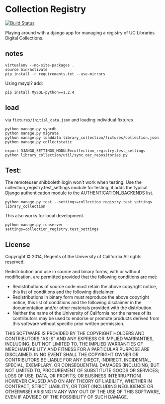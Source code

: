 # Collection Registry

[![Build Status](https://travis-ci.org/ucldc/avram.png?branch=master)](https://travis-ci.org/ucldc/avram)

Playing around with a django app for managing a registry of UC Libraries
Digital Collections.

## notes

```
virtualenv --no-site-packages .
source bin/activate
pip install -r requirements.txt --use-mirrors
```

Using msyql? add:

```
pip install MySQL-python==1.2.4
```

## load

via `fixtures/initial_data.json` and loading individual fixtures

```
python manage.py syncdb
python manage.py migrate
python manage.py loaddata library_collection/fixtures/collection.json
python manage.py collectstatic

```

```
export DJANGO_SETTINGS_MODULE=collection_registry.test_settings
python library_collection/util/sync_oac_repositories.py
```

## Test:
The remoteuser shibboleth login won't work when testing. Use the collection_registry.test_settings module for testing, it adds the typical Django authentication module to the AUTHENTICATION_BACKENDS list.

```
python manage.py test --settings=collection_registry.test_settings  library_collection
```

This also works for local development.

```
python manage.py runserver --settings=collection_registry.test_settings
```
 


License
-------

Copyright © 2014, Regents of the University of California
All rights reserved.

Redistribution and use in source and binary forms, with or without 
modification, are permitted provided that the following conditions are met:

- Redistributions of source code must retain the above copyright notice, 
  this list of conditions and the following disclaimer.
- Redistributions in binary form must reproduce the above copyright notice, 
  this list of conditions and the following disclaimer in the documentation 
  and/or other materials provided with the distribution.
- Neither the name of the University of California nor the names of its
  contributors may be used to endorse or promote products derived from this 
  software without specific prior written permission.

THIS SOFTWARE IS PROVIDED BY THE COPYRIGHT HOLDERS AND CONTRIBUTORS "AS IS" 
AND ANY EXPRESS OR IMPLIED WARRANTIES, INCLUDING, BUT NOT LIMITED TO, THE 
IMPLIED WARRANTIES OF MERCHANTABILITY AND FITNESS FOR A PARTICULAR PURPOSE 
ARE DISCLAIMED. IN NO EVENT SHALL THE COPYRIGHT OWNER OR CONTRIBUTORS BE 
LIABLE FOR ANY DIRECT, INDIRECT, INCIDENTAL, SPECIAL, EXEMPLARY, OR 
CONSEQUENTIAL DAMAGES (INCLUDING, BUT NOT LIMITED TO, PROCUREMENT OF 
SUBSTITUTE GOODS OR SERVICES; LOSS OF USE, DATA, OR PROFITS; OR BUSINESS 
INTERRUPTION) HOWEVER CAUSED AND ON ANY THEORY OF LIABILITY, WHETHER IN 
CONTRACT, STRICT LIABILITY, OR TORT (INCLUDING NEGLIGENCE OR OTHERWISE) 
ARISING IN ANY WAY OUT OF THE USE OF THIS SOFTWARE, EVEN IF ADVISED OF THE 
POSSIBILITY OF SUCH DAMAGE.
